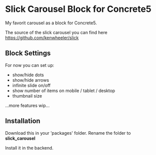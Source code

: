 # Slick Carousel Block for Concrete5
My favorit carousel as a block for Concrete5.

The source of the slick carousel you can find here https://github.com/kenwheeler/slick

## Block Settings
For now you can set up:
- show/hide dots
- show/hide arrows
- infinite slide on/off
- show number of items on mobile / tablet / desktop
- thumbnail size

…more features wip…

## Installation
Download this in your 'packages' folder. Rename the folder to **slick_carousel**

Install it in the backend.
